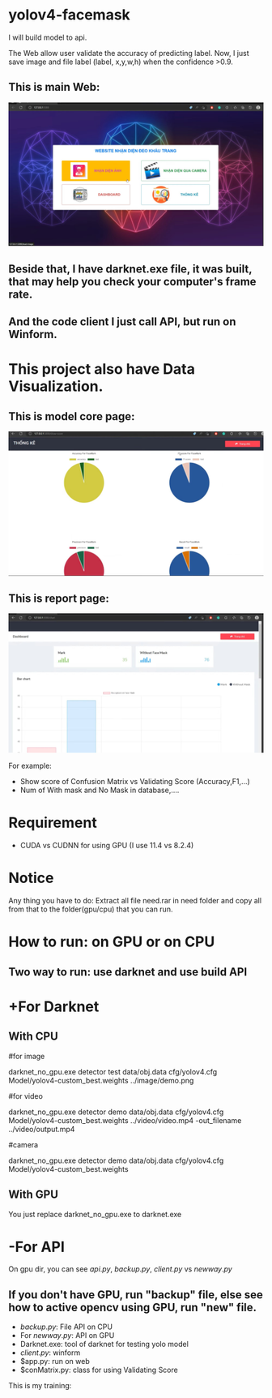 # yolov4-facemask
I will build model to api.

The Web allow user validate the accuracy of predicting label. Now, I just save image and file label (label, x,y,w,h) when the confidence >0.9.

## This is main Web:
![main Web](mainWeb.jpg)

## Beside that, I have darknet.exe file, it was built, that may help you check your computer's frame rate.
## And the code client I just call API, but run on Winform.
# This project also have Data Visualization.

## This is model core page:
![Score](score.jpg)

## This is report page:
![Report](report.jpg)

For example: 
+ Show score of Confusion Matrix vs Validating Score (Accuracy,F1,...)
+ Num of With mask and No Mask in database,....

# Requirement

* CUDA vs CUDNN for using GPU (I use 11.4 vs 8.2.4)
# Notice

Any thing you have to do: Extract all file need.rar in need folder and copy all from that to the folder(gpu/cpu) that you can run.
# How to run: on GPU or on CPU

## Two way to run: use darknet and use build API

# +For Darknet

## With CPU
#for image

darknet_no_gpu.exe detector test data/obj.data cfg/yolov4.cfg Model/yolov4-custom_best.weights ../image/demo.png

#for video

darknet_no_gpu.exe detector demo data/obj.data cfg/yolov4.cfg Model/yolov4-custom_best.weights ../video/video.mp4 -out_filename ../video/output.mp4

#camera

darknet_no_gpu.exe detector demo data/obj.data cfg/yolov4.cfg Model/yolov4-custom_best.weights

## With GPU

You just replace darknet_no_gpu.exe to darknet.exe

# -For API

On gpu dir, you can see $api.py$, $backup.py$, $client.py$ vs $newway.py$

## If you don't have GPU, run "backup" file, else see how to active opencv using GPU, run "new" file.

* $backup.py$: File API on CPU
* For $newway.py$: API on GPU
* Darknet.exe: tool of darknet for testing yolo model
* $client.py$: winform
* $app.py: run on web
* $conMatrix.py: class for using Validating Score

This is my training: